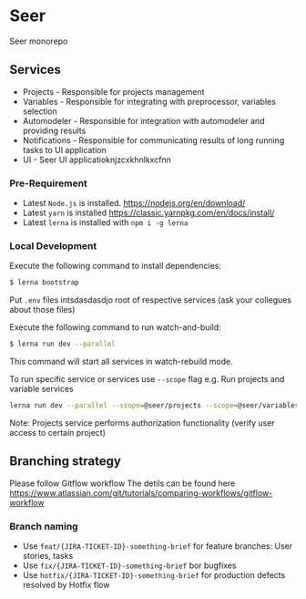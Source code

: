# Seer
Seer monorepo

## Services
- Projects - Responsible for projects management
- Variables - Responsible for integrating with preprocessor, variables selection
- Automodeler - Responsible for integration with automodeler and providing results
- Notifications - Responsible for communicating results of long running tasks to UI application
- UI - Seer UI applicatioknjzcxkhnlkxcfnn

### Pre-Requirement

- Latest `Node.js` is installed. https://nodejs.org/en/download/
- Latest `yarn` is installed https://classic.yarnpkg.com/en/docs/install/
- Latest `lerna` is installed with `npm i -g lerna`

### Local Development

Execute the following command to install dependencies:
```sh
$ lerna bootstrap
```

Put `.env` files intsdasdasdjo root of respective services (ask your collegues about those files)

Execute the following command to run watch-and-build:
```sh
$ lerna run dev --parallel
```
This command will start all services in watch-rebuild mode.

To run specific service or services use `--scope` flag
e.g. Run projects and variable services
```sh
lerna run dev --parallel --scope=@seer/projects --scope=@seer/variables
```

Note: Projects service performs authorization functionality (verify user access to certain project)

## Branching strategy
Please follow Gitflow workflow
The detils can be found here
https://www.atlassian.com/git/tutorials/comparing-workflows/gitflow-workflow

### Branch naming
- Use `feat/{JIRA-TICKET-ID}-something-brief` for feature branches: User stories, tasks
- Use `fix/{JIRA-TICKET-ID}-something-brief` bor bugfixes
- Use `hotfix/{JIRA-TICKET-ID}-something-brief` for production defects resolved by Hotfix flow

